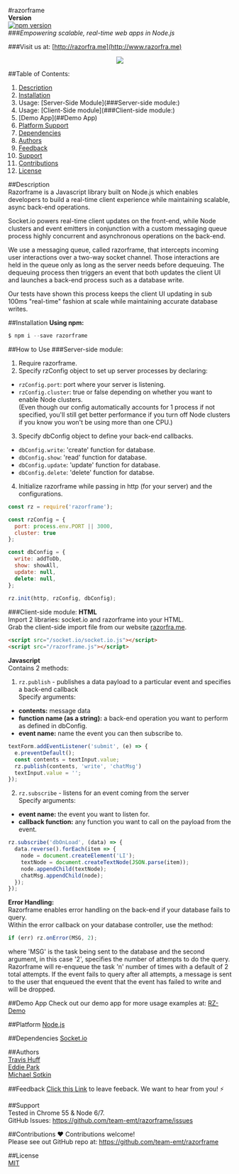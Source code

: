 #razorframe  
**Version**  
[![npm version](https://badge.fury.io/js/razorframe.svg)](https://badge.fury.io/js/razorframe)  
###*Empowering scalable, real-time web apps in Node.js*  

###Visit us at: [http://razorfra.me](http://www.razorfra.me)  
<p align="center">
  <img src="https://raw.githubusercontent.com/travishuff/razorframe/master/rz-logo.png" />
</p>   


##Table of Contents:  
1. [Description](##Description)    
2. [Installation](##Installation)  
3. Usage: [Server-Side Module](###Server-side module:)  
4. Usage:	[Client-Side module](###Client-side module:)  
5. [Demo App](##Demo App)  
6. [Platform Support](##Platform)  
7. [Dependencies](##Dependencies)  
8. [Authors](##Authors)  
9. [Feedback](##Feedback)  
10. [Support](##Support)  
11. [Contributions](##Contributions)  
12. [License](##License)  

##Description  
Razorframe is a Javascript library built on Node.js which enables developers to build a real-time client experience while maintaining scalable, async back-end operations.  

Socket.io powers real-time client updates on the front-end, while Node clusters and event emitters in conjunction with a custom messaging queue process highly concurrent and asynchronous operations on the back-end.
  
We use a messaging queue, called razorframe, that intercepts incoming user interactions over a two-way socket channel.  Those interactions are held in the queue only as long as the server needs before dequeuing.  The dequeuing process then triggers an event that both updates the client UI and launches a back-end process such as a database write.  

Our tests have shown this process keeps the client UI updating in sub 100ms "real-time" fashion at scale while maintaining accurate database writes.

##Installation
**Using npm:**  

```javascript
$ npm i --save razorframe
```

##How to Use
###Server-side module:  
1) Require razorframe.  
2) Specify rzConfig object to set up server processes by declaring:

* `rzConfig.port`: port where your server is listening.  
* `rzConfig.cluster`: true or false depending on whether you want to enable Node clusters.  
(Even though our config automatically accounts for 1 process if not specified, you'll still get better performance if you turn off Node clusters if you know you won't be using more than one CPU.)  

3) Specify dbConfig object to define your back-end callbacks. 

* `dbConfig.write`: 'create' function for database. 
* `dbConfig.show`: 'read' function for database.  
* `dbConfig.update`: 'update' function for database.  
* `dbConfig.delete`: 'delete' function for databse.   
 
4) Initialize razorframe while passing in http (for your server) and the configurations.

```javascript
const rz = require('razorframe');

const rzConfig = {
  port: process.env.PORT || 3000,
  cluster: true
};

const dbConfig = {
  write: addToDb,
  show: showAll,
  update: null,
  delete: null,
};
 
rz.init(http, rzConfig, dbConfig);
```


###Client-side module: 
**HTML**   
Import 2 libraries: socket.io and razorframe into your HTML.  
Grab the client-side import file from our website [razorfra.me](http://www.razorfra.me).

```html
<script src="/socket.io/socket.io.js"></script>
<script src="/razorframe.js"></script>
```

**Javascript**  
Contains 2 methods:  
1) `rz.publish`  - publishes a data payload to a particular event and specifies a back-end callback  
Specify arguments:

* **contents:** message data
* **function name (as a string):** a back-end operation you want to perform as defined in dbConfig.
* **event name:** name the event you can then subscribe to. 
 
```javascript
textForm.addEventListener('submit', (e) => {
  e.preventDefault();
  const contents = textInput.value;
  rz.publish(contents, 'write', 'chatMsg')
  textInput.value = '';
});
```

2) `rz.subscribe` - listens for an event coming from the server  
Specify arguments:

* **event name:** the event you want to listen for.
* **callback function:** any function you want to call on the payload from the event.

```javascript
rz.subscribe('dbOnLoad', (data) => {
  data.reverse().forEach(item => {
    node = document.createElement('LI');
    textNode = document.createTextNode(JSON.parse(item));
    node.appendChild(textNode);
    chatMsg.appendChild(node);
  });
});
```
**Error Handling:**  
Razorframe enables error handling on the back-end if your database fails to query.  
Within the error callback on your database controller, use the method:  

```javascript
if (err) rz.onError(MSG, 2);
```  
where 'MSG' is the task being sent to the database and the second argument, in this case '2', specifies the number of attempts to do the query.  Razorframe will re-enqueue the task 'n' number of times with a default of 2 total attempts.  If the event fails to query after all attempts, a message is sent to the user that enqueued the event that the event has failed to write and will be dropped.

##Demo App
Check out our demo app for more usage examples at: [RZ-Demo](https://github.com/team-emt/rz_demo)

##Platform
[Node.js](https://nodejs.org/)  

##Dependencies
[Socket.io](https://www.npmjs.com/package/socket.io)  

##Authors  
[Travis Huff](huff.travis@gmail.com)  
[Eddie Park](ed.sh.park@gmail.com)  
[Michael Sotkin](Michael.sotkin@gmail.com)

##Feedback
[Click this Link](https://docs.google.com/forms/d/e/1FAIpQLSdxOOe3qaxfK8kmPEZUaPQNM9cL_5jFxzUpHI_K2WNJvnpEuA/viewform) to leave feeback.  We want to hear from you! ⚡️

##Support  
Tested in Chrome 55 & Node 6/7.  
GitHub Issues: <https://github.com/team-emt/razorframe/issues>

##Contributions
❤️ Contributions welcome!  
Please see out GitHub repo at: <https://github.com/team-emt/razorframe>

##License  
[MIT](https://github.com/travishuff/razorframe/blob/master/LICENSE)   
